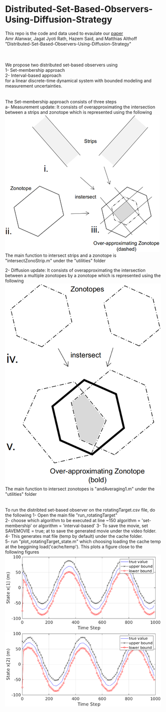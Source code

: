 # Distributed-Set-Based-Observers-Using-Diffusion-Strategy

This repo is the code and data used to evaulate our [paper](https://arxiv.org/abs/2003.10347)   <br />
Amr Alanwar, Jagat Jyoti Rath, Hazem Said, and Matthias Althoff "Distributed-Set-Based-Observers-Using-Diffusion-Strategy"<br />
<br />
<br />
<br />
We propose two distributed set-based observers using <br />
1- Set-membership approach<br />
2- Interval-based approach <br />
 for a linear discrete-time dynamical system with bounded modeling and measurement uncertainties. <br />
<br />
<br />
The Set-membership approach consists of three steps <br />
a- Measurement update: It consists of overapproximating the intersection between a strips and zonotope which is represented using the following
<img
src="output/meas2.png"
raw=true
alt="Subject Pronouns"
style="margin-right: 10px;"
width=500
/><br />
The main function to intersect strips and a zonotope is "intersectZonoStrip.m" under the "utilities" folder

2- Diffusion update: It consists of overapproximating the intersection between a multiple zonotopes by a zonotope which is represented using the following
<img
src="output/diff2.png"
raw=true
alt="Subject Pronouns"
style="margin-right: 10px;"
/><br />
The main function to intersect zonotopes is "andAveraging1.m" under the "utilities" folder
<br />
<br />
<br />
To run the distribted set-based observer on the rotatingTarget.csv file, do the following
1- Open the main file "run_rotatingTarget" <br /> 
2- choose which algorithm to be executed at line ~150 algorithm = 'set-membership' or algorithm = 'interval-based'
3- To save the movie, set<br />
SAVEMOVIE = true; 
at to save the generated movie under the video folder.<br />
4- This generates mat file (temp by default) under the cache folder. <br />
5- run "plot_rotatingTarget_state.m" which choosing loading the cache temp at the beggining load('cache/temp'). This plots a figure close to the following figures
<img
src="output/state_x1.png"
raw=true
alt="Subject Pronouns"
style="margin-right: 10px;"
/><br />
<img
src="output/state_x2.png"
raw=true
alt="Subject Pronouns"
style="margin-right: 10px;"
/><br />
<br />
<br />
<br />
